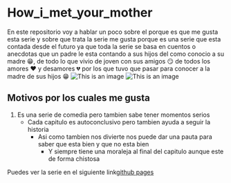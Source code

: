 # How_i_met_your_mother
 En este repositorio voy a hablar un poco sobre el porque es que me gusta esta serie y sobre que trata la serie me gusta
 porque es una serie que esta contada desde el futuro ya que toda la serie se basa en cuentos o anecdotas que un padre 
 le esta contando a sus hijos del como conocio a su madre :grin:, de todo lo que vivio de joven con sus amigos :smirk:
 de todos los amores :heart: y desamores :broken_heart: por los que tuvo que pasar para conocer a la madre de sus hijos :grin:
![This is an image](https://www.tvguide.com/a/img/catalog/provider/1/1/1-1462712557.jpg)
![This is an image](https://variety.com/wp-content/uploads/2013/11/how-i-met-your-mother-how-i-met-your-dad.jpg)
 
## Motivos por los cuales me gusta
1. Es una serie de comedia pero tambien sabe tener momentos serios
   - Cada capitulo es autoconclusivo pero tambien ayuda a seguir la historia
     - Asi como tambien nos divierte nos puede dar una pauta para saber que esta bien y que no esta bien
       - Y siempre tiene una moraleja al final del capitulo aunque este de forma chistosa
       

 Puedes ver la serie en el siguiente link[github pages](https://www.primevideo.com/detail/0HX4L62NMBMKP5QXU8QNR8958G/ref=atv_dp_season_select_s1?language=es_ES)

